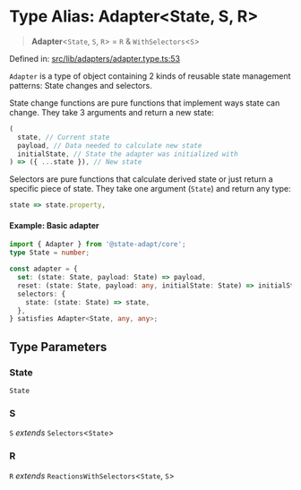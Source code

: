 # Type Alias: Adapter\<State, S, R\>

> **Adapter**\<`State`, `S`, `R`\> = `R` & `WithSelectors`\<`S`\>

Defined in: [src/lib/adapters/adapter.type.ts:53](https://github.com/state-adapt/state-adapt/blob/4ff8540684d6d76a52452612f8fa44ffd7c6016a/libs/core/src/lib/adapters/adapter.type.ts#L53)

`Adapter` is a type of object containing 2 kinds of reusable state management patterns: State changes and selectors.

State change functions are pure functions that implement ways state can change. They take 3 arguments and return a new state:

```typescript
(
  state, // Current state
  payload, // Data needed to calculate new state
  initialState, // State the adapter was initialized with
) => ({ ...state }), // New state
```

Selectors are pure functions that calculate derived state or just return a specific piece of state. They take one argument (`State`) and return any type:

```typescript
state => state.property,
```

#### Example: Basic adapter

```typescript
import { Adapter } from '@state-adapt/core';
type State = number;

const adapter = {
  set: (state: State, payload: State) => payload,
  reset: (state: State, payload: any, initialState: State) => initialState,
  selectors: {
    state: (state: State) => state,
  },
} satisfies Adapter<State, any, any>;
```

## Type Parameters

### State

`State`

### S

`S` *extends* `Selectors`\<`State`\>

### R

`R` *extends* `ReactionsWithSelectors`\<`State`, `S`\>
